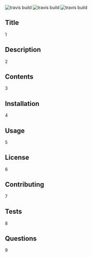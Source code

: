 ![travis build](https://img.shields.io/github/last-commit/Haplescent/good-readme-v2.svg) ![travis build](https://img.shields.io/github/contributors/Haplescent/good-readme-v2.svg) ![travis build](https://img.shields.io/github/commit-activity/w/Haplescent/good-readme-v2.svg)

## Title

1

## Description

2

## Contents

3

## Installation

4

## Usage

5

## License

6

## Contributing

7

## Tests

8

## Questions

9
